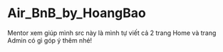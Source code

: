 # Air_BnB_by_HoangBao
Mentor xem giúp mình src này là mình tự viết cả 2 trang Home và trang Admin có gì góp ý thêm nhé!

